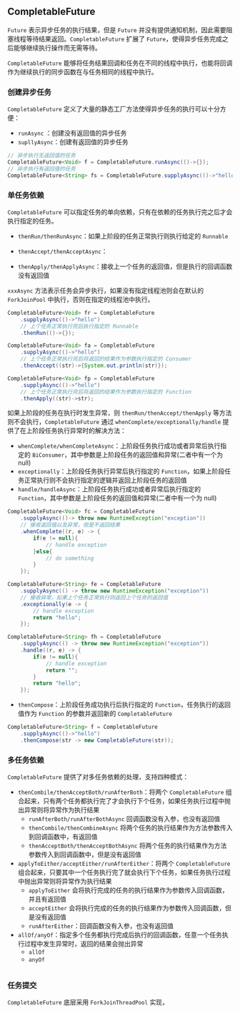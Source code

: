 ## CompletableFuture

`Future` 表示异步任务的执行结果，但是 `Future` 并没有提供通知机制，因此需要阻塞线程等待结果返回。`CompletableFuture` 扩展了 `Future`，使得异步任务完成之后能够继续执行操作而无需等待。

`CompletableFuture` 能够将任务结果回调和任务在不同的线程中执行，也能将回调作为继续执行的同步函数在与任务相同的线程中执行。

### 创建异步任务

`CompletableFuture` 定义了大量的静态工厂方法使得异步任务的执行可以十分方便：

- `runAsync` ：创建没有返回值的异步任务
- `supllyAsync`：创建有返回值的异步任务

```java
// 异步执行无返回值的任务
CompletableFuture<Void> f = CompletableFuture.runAsync(()->{});
// 异步执行有返回值的任务
CompletableFuture<String> fs = CompletableFuture.supplyAsync(()->"hello");
```

### 单任务依赖

`CompletableFuture` 可以指定任务的单向依赖，只有在依赖的任务执行完之后才会执行指定的任务。

- `thenRun/thenRunAsync`：如果上阶段的任务正常执行则执行给定的 `Runnable`
- `thenAccept/thenAcceptAsync`：

- `thenApply/thenApplyAsync`：接收上一个任务的返回值，但是执行的回调函数没有返回值

`xxxAsync` 方法表示任务会异步执行，如果没有指定线程池则会在默认的 `ForkJoinPool` 中执行，否则在指定的线程池中执行。

```java
CompletableFuture<Void> fr = CompletableFuture
    .supplyAsync(()->"hello")
    // 上个任务正常执行完后执行指定的 Runnable
    .thenRun(()->{});

CompletableFuture<Void> fa = CompletableFuture
    .supplyAsync(()->"hello")
    // 上个任务正常执行完后将返回的结果作为参数执行指定的 Consumer
    .thenAccept((str)->{System.out.println(str)});

CompletableFuture<Void> fp = CompletableFuture
    .supplyAsync(()->"hello")
    // 上个任务正常执行完后将返回的结果作为参数执行指定的 Function
    .thenApply((str)->str);
```



如果上阶段的任务在执行时发生异常，则 `thenRun/thenAccept/thenApply` 等方法则不会执行，`CompletableFuture` 通过 `whenComplete/exceptionally/handle` 提供了在上阶段任务执行异常时的解决方法：

- `whenComplete/whenCompleteAsync`：上阶段任务执行成功或者异常后执行指定的 `BiConsumer`，其中参数是上阶段任务的返回值和异常(二者中有一个为 null)
- `exceptionally`：上阶段任务执行异常后执行指定的 `Function`，如果上阶段任务正常执行则不会执行指定的逻辑并返回上阶段任务的返回值
- `handle/handleAsync`：上阶段任务执行成功或者异常后执行指定的 `Function`，其中参数是上阶段任务的返回值和异常(二者中有一个为 null)

```java
CompletableFuture<Void> fc = CompletableFuture
    .supplyAsync(()-> throw new RuntimeException("exception"))
    // 接收返回值以及异常，但是不返回结果
    .whenComplete((r, e) -> {
        if(e != null){
            // handle exception
        }else{
            // do something
        }
    });

CompletableFuture<String> fe = CompletableFuture
    .supplyAsync(() -> throw new RuntimeException("exception"))
    // 接收异常，如果上个任务正常执行则返回上个任务的返回值
    .exceptionally(e -> {
        // handle exception
        return "hello";
    });

CompletableFuture<String> fh = CompletableFuture
    .supplyAsync(() -> throw new RuntimeException("exception"))
    .handle((r, e) -> {
        if(e != null){
            // handle exception
            return "";
        }
        return "hello";
    });
```

- `thenCompose`：上阶段任务成功执行后执行指定的 `Function`，任务执行的返回值作为 `Function` 的参数并返回新的 `CompletableFuture`

```java
CompletableFuture<String> f = CompletableFuture
    .supplyAsync(()->"hello")
    .thenCompose(str -> new CompletableFuture(str));
```



### 多任务依赖

`CompletableFuture` 提供了对多任务依赖的处理，支持四种模式：

- `thenCombile/thenAcceptBoth/runAfterBoth`：将两个 `CompletableFuture` 组合起来，只有两个任务都执行完了才会执行下个任务，如果任务执行过程中抛出异常则将异常作为执行结果
  - `runAfterBoth/runAfterBothAsync` 回调函数没有入参，也没有返回值
  - `thenCombile/thenCombineAsync` 将两个任务的执行结果作为方法参数传入到回调函数中，有返回值
  - `thenAcceptBoth/thenAcceptBothAsync` 将两个任务的执行结果作为方法参数传入到回调函数中，但是没有返回值
- `applyToEither/acceptEither/runAfterEither`：将两个 `CompletableFuture` 组合起来，只要其中一个任务执行完了就会执行下个任务，如果任务执行过程中抛出异常则将异常作为执行结果
  - `applyToEither` 会将执行完成的任务的执行结果作为参数传入回调函数，并且有返回值
  - `acceptEither` 会将执行完成的任务的执行结果作为参数传入回调函数，但是没有返回值
  - `runAfterEither`：回调函数没有入参，也没有返回值
- `allOf/anyOf`：指定多个任务都执行完成后执行的回调函数，任意一个任务执行过程中发生异常时，返回的结果会抛出异常
  - `allOf`
  - `anyOf`

```java

```



### 任务提交

`CompletableFuture` 底层采用 `ForkJoinThreadPool` 实现，